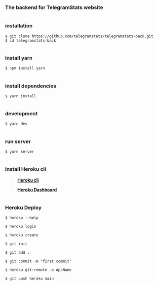 #

### The backend for TelegramStats website

#

### installation

```
$ git clone https://github.com/telegramstats/telegramstats-back.git
$ cd telegramstats-back
```

#

### install yarn

```
$ npm install yarn
```

#

### install dependencies

```
$ yarn install
```

#

### development

```
$ yarn dev
```

#

### run server

```
$ yarn server
```

#

### install Heroku cli

> **[Heroku cli](https://devcenter.heroku.com/articles/heroku-cli#install-the-heroku-cli)**

> **[Heroku Dashboard](https://dahboard.heroku.com/apps)**

#

### Heroku Deploy

```
$ heroku --help
```

```
$ heroku login
```

```
$ heroku create
```

```
$ git init
```

```
$ git add .
```

```
$ git commit -m "first commit"
```

```
$ heroku git:remote -a AppName
```

```
$ git push heroku main
```
